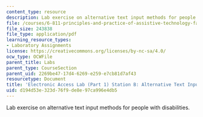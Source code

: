 ```yaml
---
content_type: resource
description: Lab exercise on alternative text input methods for people with disabilities.
file: /courses/6-811-principles-and-practice-of-assistive-technology-fall-2014/d194d53e323d76f9de8e97ca996e4db5_MIT6_811F14_AltrnativText.pdf
file_size: 243838
file_type: application/pdf
learning_resource_types:
- Laboratory Assignments
license: https://creativecommons.org/licenses/by-nc-sa/4.0/
ocw_type: OCWFile
parent_title: Labs
parent_type: CourseSection
parent_uid: 2269be47-17d4-6269-e259-e7cb81d7af43
resourcetype: Document
title: 'Electronic Access Lab (Part 1) Station B: Alternative Text Input'
uid: d194d53e-323d-76f9-de8e-97ca996e4db5
---
```

Lab exercise on alternative text input methods for people with disabilities.